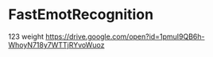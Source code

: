 # FastEmotRecognition
123
weight https://drive.google.com/open?id=1pmuI9QB6h-WhoyN718y7WTTjRYvoWuoz
